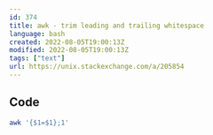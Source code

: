 ```yaml
---
id: 374
title: awk - trim leading and trailing whitespace
language: bash
created: 2022-08-05T19:00:13Z
modified: 2022-08-05T19:00:13Z
tags: ["text"]
url: https://unix.stackexchange.com/a/205854
---
```


## Code

```bash
awk '{$1=$1};1'
```

<!-- end -->

